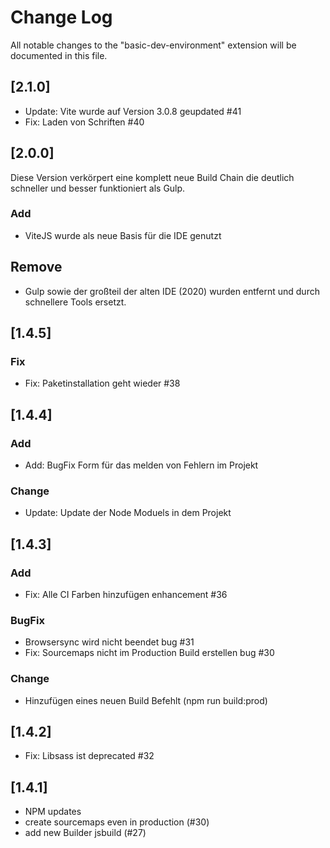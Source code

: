 # Change Log

All notable changes to the "basic-dev-environment" extension will be documented in this file.

<!-- Check [Keep a Changelog](http://keepachangelog.com/) for recommendations on how to structure this file. -->

## [2.1.0]

-   Update: Vite wurde auf Version 3.0.8 geupdated #41
-   Fix: Laden von Schriften #40

## [2.0.0]

Diese Version verkörpert eine komplett neue Build Chain die deutlich schneller und besser funktioniert als Gulp.

### Add

-   ViteJS wurde als neue Basis für die IDE genutzt

## Remove

-   Gulp sowie der großteil der alten IDE (2020) wurden entfernt und durch schnellere Tools ersetzt.

## [1.4.5]

### Fix

-   Fix: Paketinstallation geht wieder #38

## [1.4.4]

### Add

-   Add: BugFix Form für das melden von Fehlern im Projekt

### Change

-   Update: Update der Node Moduels in dem Projekt

## [1.4.3]

### Add

-   Fix: Alle CI Farben hinzufügen enhancement #36

### BugFix

-   Browsersync wird nicht beendet bug #31
-   Fix: Sourcemaps nicht im Production Build erstellen bug #30

### Change

-   Hinzufügen eines neuen Build Befehlt (npm run build:prod)

## [1.4.2]

-   Fix: Libsass ist deprecated #32

## [1.4.1]

-   NPM updates
-   create sourcemaps even in production (#30)
-   add new Builder jsbuild (#27)
